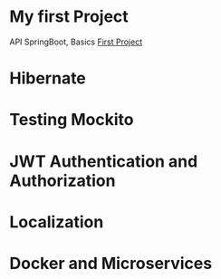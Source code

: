 # My first Project  
API SpringBoot, Basics 
[First Project](<demo>)

# Hibernate


# Testing Mockito


# JWT Authentication and Authorization


# Localization 


# Docker and Microservices


